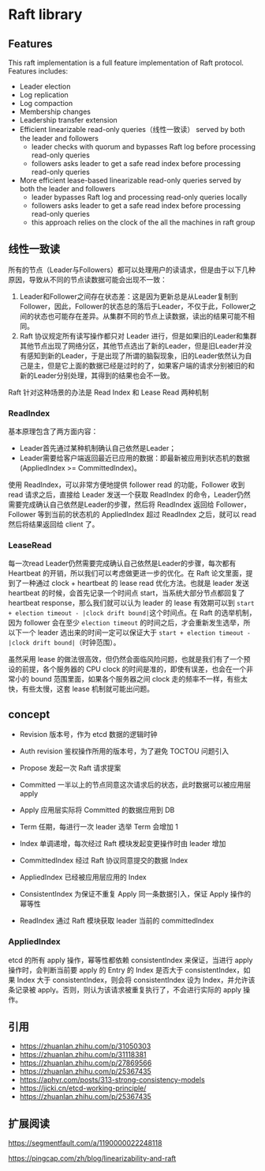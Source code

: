# Raft library

## Features

This raft implementation is a full feature implementation of Raft protocol. Features includes:

- Leader election
- Log replication
- Log compaction
- Membership changes
- Leadership transfer extension
- Efficient linearizable read-only queries（线性一致读） served by both the leader and followers
  - leader checks with quorum and bypasses Raft log before processing read-only queries
  - followers asks leader to get a safe read index before processing read-only queries
- More efficient lease-based linearizable read-only queries served by both the leader and followers
  - leader bypasses Raft log and processing read-only queries locally
  - followers asks leader to get a safe read index before processing read-only queries
  - this approach relies on the clock of the all the machines in raft group

## 线性一致读

所有的节点（Leader与Followers）都可以处理用户的读请求，但是由于以下几种原因，导致从不同的节点读数据可能会出现不一致：

1. Leader和Follower之间存在状态差：这是因为更新总是从Leader复制到Follower，因此，Follower的状态总的落后于Leader，不仅于此，Follower之间的状态也可能存在差异。从集群不同的节点上读数据，读出的结果可能不相同。
2. Raft 协议规定所有读写操作都只对 Leader 进行，但是如果旧的Leader和集群其他节点出现了网络分区，其他节点选出了新的Leader，但是旧Leader并没有感知到新的Leader，于是出现了所谓的脑裂现象，旧的Leader依然认为自己是主，但是它上面的数据已经是过时的了，如果客户端的请求分别被旧的和新的Leader分别处理，其得到的结果也会不一致。

Raft 针对这种场景的办法是 Read Index 和 Lease Read 两种机制

### ReadIndex

基本原理包含了两方面内容：

- Leader首先通过某种机制确认自己依然是Leader；
- Leader需要给客户端返回最近已应用的数据：即最新被应用到状态机的数据(AppliedIndex >= CommittedIndex)。

使用 ReadIndex，可以非常方便地提供 follower read 的功能，Follower 收到 read 请求之后，直接给 Leader 发送一个获取 ReadIndex 的命令，Leader仍然需要完成确认自己依然是Leader的步骤，然后将 ReadIndex 返回给 Follower，Follower 等到当前的状态机的 AppliedIndex 超过 ReadIndex 之后，就可以 read 然后将结果返回给 client 了。

### LeaseRead

每一次read Leader仍然需要完成确认自己依然是Leader的步骤，每次都有Heartbeat 的开销，所以我们可以考虑做更进一步的优化。在 Raft 论文里面，提到了一种通过 clock + heartbeat 的 lease read 优化方法。也就是 leader 发送 heartbeat 的时候，会首先记录一个时间点 start，当系统大部分节点都回复了 heartbeat response，那么我们就可以认为 leader 的 lease 有效期可以到 `start + election timeout - |clock drift bound|`这个时间点。在 Raft 的选举机制，因为 follower 会在至少 `election timeout` 的时间之后，才会重新发生选举，所以下一个 leader 选出来的时间一定可以保证大于 `start + election timeout - |clock drift bound|`（时钟范围）。

虽然采用 lease 的做法很高效，但仍然会面临风险问题，也就是我们有了一个预设的前提，各个服务器的 CPU clock 的时间是准的，即使有误差，也会在一个非常小的 bound 范围里面，如果各个服务器之间 clock 走的频率不一样，有些太快，有些太慢，这套 lease 机制就可能出问题。

## concept

- Revision 版本号，作为 etcd 数据的逻辑时钟

- Auth revision 鉴权操作所用的版本号，为了避免 TOCTOU 问题引入

- Propose 发起一次 Raft 请求提案

- Committed 一半以上的节点同意这次请求后的状态，此时数据可以被应用层 apply

- Apply 应用层实际将 Committed 的数据应用到 DB

- Term 任期，每进行一次 leader 选举 Term 会增加 1

- Index 单调递增，每次经过 Raft 模块发起变更操作时由 leader 增加

- CommittedIndex 经过 Raft 协议同意提交的数据 Index

- AppliedIndex 已经被应用层应用的 Index

- ConsistentIndex 为保证不重复 Apply 同一条数据引入，保证 Apply 操作的幂等性

- ReadIndex 通过 Raft 模块获取 leader 当前的 committedIndex

### AppliedIndex

etcd 的所有 apply 操作，幂等性都依赖 consistentIndex 来保证，当进行 apply 操作时，会判断当前要 apply 的 Entry 的 Index 是否大于 consistentIndex，如果 Index 大于 consistentIndex，则会将 consistentIndex 设为 Index，并允许该条记录被 apply。否则，则认为该请求被重复执行了，不会进行实际的 apply 操作。

## 引用

- https://zhuanlan.zhihu.com/p/31050303
- https://zhuanlan.zhihu.com/p/31118381
- https://zhuanlan.zhihu.com/p/27869566
- https://zhuanlan.zhihu.com/p/25367435
- https://aphyr.com/posts/313-strong-consistency-models
- https://jicki.cn/etcd-working-principle/
- https://zhuanlan.zhihu.com/p/25367435

## 扩展阅读

https://segmentfault.com/a/1190000022248118

https://pingcap.com/zh/blog/linearizability-and-raft